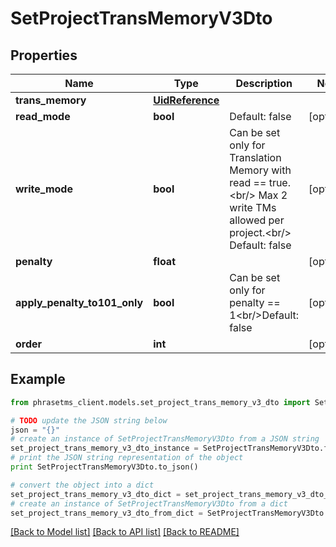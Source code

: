 # SetProjectTransMemoryV3Dto

## Properties

| Name                         | Type                                | Description                                                                                                                                   | Notes      |
| ---------------------------- | ----------------------------------- | --------------------------------------------------------------------------------------------------------------------------------------------- | ---------- |
| **trans_memory**             | [**UidReference**](UidReference.md) |                                                                                                                                               |
| **read_mode**                | **bool**                            | Default: false                                                                                                                                | [optional] |
| **write_mode**               | **bool**                            | Can be set only for Translation Memory with read &#x3D;&#x3D; true.&lt;br/&gt; Max 2 write TMs allowed per project.&lt;br/&gt; Default: false | [optional] |
| **penalty**                  | **float**                           |                                                                                                                                               | [optional] |
| **apply_penalty_to101_only** | **bool**                            | Can be set only for penalty &#x3D;&#x3D; 1&lt;br/&gt;Default: false                                                                           | [optional] |
| **order**                    | **int**                             |                                                                                                                                               | [optional] |

## Example

```python
from phrasetms_client.models.set_project_trans_memory_v3_dto import SetProjectTransMemoryV3Dto

# TODO update the JSON string below
json = "{}"
# create an instance of SetProjectTransMemoryV3Dto from a JSON string
set_project_trans_memory_v3_dto_instance = SetProjectTransMemoryV3Dto.from_json(json)
# print the JSON string representation of the object
print SetProjectTransMemoryV3Dto.to_json()

# convert the object into a dict
set_project_trans_memory_v3_dto_dict = set_project_trans_memory_v3_dto_instance.to_dict()
# create an instance of SetProjectTransMemoryV3Dto from a dict
set_project_trans_memory_v3_dto_from_dict = SetProjectTransMemoryV3Dto.from_dict(set_project_trans_memory_v3_dto_dict)
```

[[Back to Model list]](../README.md#documentation-for-models) [[Back to API list]](../README.md#documentation-for-api-endpoints) [[Back to README]](../README.md)
